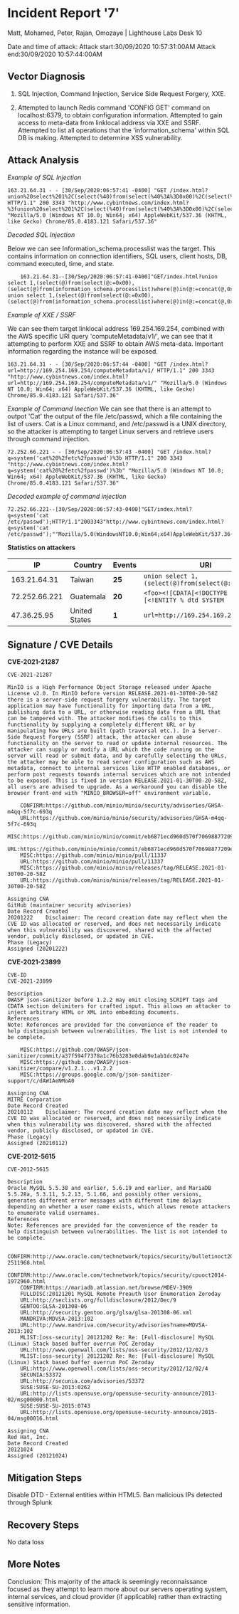 ﻿
# Incident Report '7'

  

Matt, Mohamed, Peter, Rajan, Omozaye | Lighthouse Labs Desk 10

  

Date and time of attack:
Attack start:30/09/2020 10:57:31:00AM
Attack end:30/09/2020 10:57:44:00AM
  
## Vector Diagnosis

1. SQL Injection, Command Injection, Service Side Request Forgery, XXE.

2. Attempted to launch Redis command 'CONFIG GET' command on localhost:6379, to obtain configuration information. Attempted to gain access to meta-data from linklocal address via XXE and SSRF. Attempted to list all operations that the 'information_schema' within SQL DB is making. Attempted to determine XSS vulnerability.

  

## Attack Analysis


*Example of SQL Injection*

```
163.21.64.31 - - [30/Sep/2020:06:57:41 -0400] "GET /index.html?union%20select%201%2C(select(%40)from(select(%40%3A%3D0x00)%2C(select(%40)from(information_schema.processlist)where(%40)in(%40%3A%3Dconcat(%40%2C0x3C62723E%2Cstate%2C0x3a%2Cinfo))))a)%2C3%2C HTTP/1.1" 200 3343 "http://www.cybintnews.com/index.html?%3funion%20select%201%2C(select(%40)from(select(%40%3A%3D0x00)%2C(select(%40)from(information_schema.processlist)where(%40)in(%40%3A%3Dconcat(%40%2C0x3C62723E%2Cstate%2C0x3a%2Cinfo))))a)%2C3%2C" "Mozilla/5.0 (Windows NT 10.0; Win64; x64) AppleWebKit/537.36 (KHTML, like Gecko) Chrome/85.0.4183.121 Safari/537.36"
```

*Decoded SQL Injection*

Below we can see Information_schema.processlist was the target. This contains information on connection identifiers, SQL users, client hosts, DB, command executed, time, and state. 
```
    163.21.64.31--[30/Sep/2020:06:57:41-0400]"GET/index.html?union select 1,(select(@)from(select(@:=0x00),(select(@)from(information_schema.processlist)where(@)in(@:=concat(@,0x3C62723E,state,0x3a,info))))a),3,HTTP/1.1"2003343"http://www.cybintnews.com/index.html??union select 1,(select(@)from(select(@:=0x00),(select(@)from(information_schema.processlist)where(@)in(@:=concat(@,0x3C62723E,state,0x3a,info))))a),3,""Mozilla/5.0(WindowsNT10.0;Win64;x64)AppleWebKit/537.36(KHTML,likeGecko)Chrome/85.0.4183.121Safari/537.36"
```


*Example of XXE / SSRF*

We can see them target linklocal address 169.254.169.254, combined with the AWS specific URI query 'computeMetadata/v1/', we can see that it attempting to perform XXE and SSRF to obtain AWS meta-data. Important information regarding the instance will be exposed.
```
163.21.64.31 - - [30/Sep/2020:06:57:44 -0400] "GET /index.html?url=http://169.254.169.254/computeMetadata/v1/ HTTP/1.1" 200 3343 "http://www.cybintnews.com/index.html?url=http://169.254.169.254/computeMetadata/v1/" "Mozilla/5.0 (Windows NT 10.0; Win64; x64) AppleWebKit/537.36 (KHTML, like Gecko) Chrome/85.0.4183.121 Safari/537.36"
```

*Example of Command Inection*
We can see that there is an attempt to outpot 'Cat' the output of the file /etc/passwd, which a file containing the list of users. Cat is a Linux command, and /etc/passwd is a UNIX directory, so the attacker is attempting to target Linux servers and retrieve users through command injection. 
```
72.252.66.221 - - [30/Sep/2020:06:57:43 -0400] "GET /index.html?q=system('cat%20%2fetc%2fpasswd')%3b HTTP/1.1" 200 3343 "http://www.cybintnews.com/index.html?q=system('cat%20%2fetc%2fpasswd')%3b" "Mozilla/5.0 (Windows NT 10.0; Win64; x64) AppleWebKit/537.36 (KHTML, like Gecko) Chrome/85.0.4183.121 Safari/537.36"
```
*Decoded example of command injection*

```
72.252.66.221--[30/Sep/2020:06:57:43-0400]"GET/index.html?q=system('cat /etc/passwd');HTTP/1.1"2003343"http://www.cybintnews.com/index.html?q=system('cat /etc/passwd');""Mozilla/5.0(WindowsNT10.0;Win64;x64)AppleWebKit/537.36(KHTML,likeGecko)Chrome/85.0.4183.121Safari/537.36"
```

**Statistics on attackers**  

IP | Country | Events | URI
--- | --- | --- | --- |
163.21.64.31 | Taiwan | **25** | `union select 1,(select(@)from(select(@:=0x00)`
72.252.66.221 | Guatemala | **20** | `<foo><![CDATA[<!DOCTYPE doc [<!ENTITY % dtd SYSTEM`
47.36.25.95 | United States | **1** | `url=http://169.254.169.254.xip.io/`

  

## Signature / CVE Details

**CVE-2021-21287**

```
CVE-2021-21287
	
MinIO is a High Performance Object Storage released under Apache License v2.0. In MinIO before version RELEASE.2021-01-30T00-20-58Z there is a server-side request forgery vulnerability. The target application may have functionality for importing data from a URL, publishing data to a URL, or otherwise reading data from a URL that can be tampered with. The attacker modifies the calls to this functionality by supplying a completely different URL or by manipulating how URLs are built (path traversal etc.). In a Server-Side Request Forgery (SSRF) attack, the attacker can abuse functionality on the server to read or update internal resources. The attacker can supply or modify a URL which the code running on the server will read or submit data, and by carefully selecting the URLs, the attacker may be able to read server configuration such as AWS metadata, connect to internal services like HTTP enabled databases, or perform post requests towards internal services which are not intended to be exposed. This is fixed in version RELEASE.2021-01-30T00-20-58Z, all users are advised to upgrade. As a workaround you can disable the browser front-end with "MINIO_BROWSER=off" environment variable.

    CONFIRM:https://github.com/minio/minio/security/advisories/GHSA-m4qq-5f7c-693q
    URL:https://github.com/minio/minio/security/advisories/GHSA-m4qq-5f7c-693q
    MISC:https://github.com/minio/minio/commit/eb6871ecd960d570f70698877209e6db181bf276
    URL:https://github.com/minio/minio/commit/eb6871ecd960d570f70698877209e6db181bf276
    MISC:https://github.com/minio/minio/pull/11337
    URL:https://github.com/minio/minio/pull/11337
    MISC:https://github.com/minio/minio/releases/tag/RELEASE.2021-01-30T00-20-58Z
    URL:https://github.com/minio/minio/releases/tag/RELEASE.2021-01-30T00-20-58Z 

Assigning CNA
GitHub (maintainer security advisories)
Date Record Created
20201222 	Disclaimer: The record creation date may reflect when the CVE ID was allocated or reserved, and does not necessarily indicate when this vulnerability was discovered, shared with the affected vendor, publicly disclosed, or updated in CVE.
Phase (Legacy)
Assigned (20201222)

```
**CVE-2021-23899**

```
CVE-ID
CVE-2021-23899
	
Description
OWASP json-sanitizer before 1.2.2 may emit closing SCRIPT tags and CDATA section delimiters for crafted input. This allows an attacker to inject arbitrary HTML or XML into embedding documents.
References
Note: References are provided for the convenience of the reader to help distinguish between vulnerabilities. The list is not intended to be complete.

    MISC:https://github.com/OWASP/json-sanitizer/commit/a37f594f7378a1c76b3283e0dab9e1ab1dc0247e
    MISC:https://github.com/OWASP/json-sanitizer/compare/v1.2.1...v1.2.2
    MISC:https://groups.google.com/g/json-sanitizer-support/c/dAW1AeNMoA0 

Assigning CNA
MITRE Corporation
Date Record Created
20210112 	Disclaimer: The record creation date may reflect when the CVE ID was allocated or reserved, and does not necessarily indicate when this vulnerability was discovered, shared with the affected vendor, publicly disclosed, or updated in CVE.
Phase (Legacy)
Assigned (20210112)
```
**CVE-2012-5615**

```
CVE-2012-5615
	
Description
Oracle MySQL 5.5.38 and earlier, 5.6.19 and earlier, and MariaDB 5.5.28a, 5.3.11, 5.2.13, 5.1.66, and possibly other versions, generates different error messages with different time delays depending on whether a user name exists, which allows remote attackers to enumerate valid usernames.
References
Note: References are provided for the convenience of the reader to help distinguish between vulnerabilities. The list is not intended to be complete.

    CONFIRM:http://www.oracle.com/technetwork/topics/security/bulletinoct2015-2511968.html
    CONFIRM:http://www.oracle.com/technetwork/topics/security/cpuoct2014-1972960.html
    CONFIRM:https://mariadb.atlassian.net/browse/MDEV-3909
    FULLDISC:20121201 MySQL Remote Preauth User Enumeration Zeroday
    URL:http://seclists.org/fulldisclosure/2012/Dec/9
    GENTOO:GLSA-201308-06
    URL:http://security.gentoo.org/glsa/glsa-201308-06.xml
    MANDRIVA:MDVSA-2013:102
    URL:http://www.mandriva.com/security/advisories?name=MDVSA-2013:102
    MLIST:[oss-security] 20121202 Re: Re: [Full-disclosure] MySQL (Linux) Stack based buffer overrun PoC Zeroday
    URL:http://www.openwall.com/lists/oss-security/2012/12/02/3
    MLIST:[oss-security] 20121202 Re: Re: [Full-disclosure] MySQL (Linux) Stack based buffer overrun PoC Zeroday
    URL:http://www.openwall.com/lists/oss-security/2012/12/02/4
    SECUNIA:53372
    URL:http://secunia.com/advisories/53372
    SUSE:SUSE-SU-2013:0262
    URL:http://lists.opensuse.org/opensuse-security-announce/2013-02/msg00000.html
    SUSE:SUSE-SU-2015:0743
    URL:http://lists.opensuse.org/opensuse-security-announce/2015-04/msg00016.html 

Assigning CNA
Red Hat, Inc.
Date Record Created
20121024 	
Assigned (20121024)
```

## Mitigation Steps

Disable DTD - External entities within HTML5. Ban malicious IPs detected through Splunk 

## Recovery Steps

No data loss

## More Notes 

Conclusion: This majority of the attack is seemingly reconnaissance focused as they attempt to learn more about our servers operating system, internal services, and cloud provider (if applicable) rather than extracting sensitive information. 